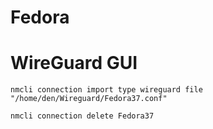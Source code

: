# Fedora

# WireGuard GUI

```nmcli connection import type wireguard file "/home/den/Wireguard/Fedora37.conf"```

```nmcli connection delete Fedora37```
